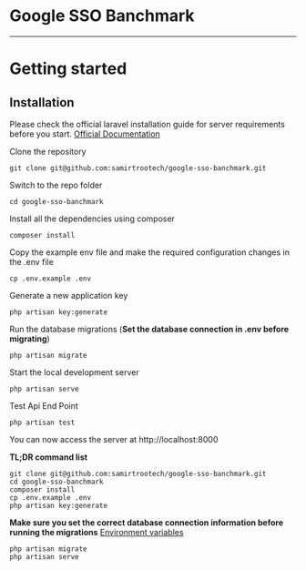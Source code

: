 # Google SSO Banchmark

----------

# Getting started

## Installation

Please check the official laravel installation guide for server requirements before you start. [Official Documentation](https://laravel.com/docs/8.x/installation#installation)

Clone the repository

    git clone git@github.com:samirtrootech/google-sso-banchmark.git

Switch to the repo folder

    cd google-sso-banchmark

Install all the dependencies using composer

    composer install

Copy the example env file and make the required configuration changes in the .env file

    cp .env.example .env

Generate a new application key

    php artisan key:generate

Run the database migrations (**Set the database connection in .env before migrating**)

    php artisan migrate

Start the local development server

    php artisan serve
    
Test Api End Point
    
    php artisan test

You can now access the server at http://localhost:8000

**TL;DR command list**

    git clone git@github.com:samirtrootech/google-sso-banchmark.git
    cd google-sso-banchmark
    composer install
    cp .env.example .env
    php artisan key:generate
    
**Make sure you set the correct database connection information before running the migrations** [Environment variables](#environment-variables)

    php artisan migrate
    php artisan serve
    

